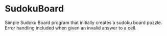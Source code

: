 # SudokuBoard
Simple Sudoku Board program that initially creates a sudoku board puzzle. Error handling included when given an invalid answer to a cell.
